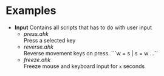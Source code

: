 # Examples

* **Input** Contains all scripts that has to do with user input
    * *press.ahk*<br >
        Press a selected key
    * *reverse.ahk*<br >
        Reverse movement keys on press. ```w = s | s = w ...``
    * *freeze.ahk*<br >
        Freeze mouse and keyboard input for ``x`` seconds
